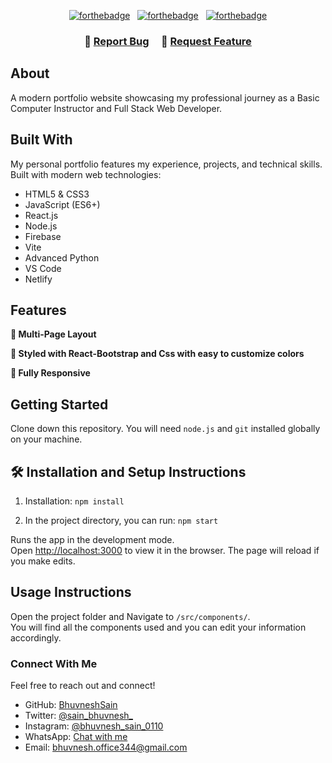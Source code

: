 

<center>

[![forthebadge](https://forthebadge.com/images/badges/built-with-love.svg)](https://forthebadge.com) &nbsp;
[![forthebadge](https://forthebadge.com/images/badges/made-with-javascript.svg)](https://forthebadge.com) &nbsp;
[![forthebadge](https://forthebadge.com/images/badges/open-source.svg)](https://forthebadge.com)

</center>

<h3 align="center">
    🔹
    <a href="https://github.com/BhuvneshSain/Portfolio/issues">Report Bug</a> &nbsp; &nbsp;
    🔹
    <a href="https://github.com/BhuvneshSain/Portfolio/issues">Request Feature</a>
</h3>

## About

A modern portfolio website showcasing my professional journey as a Basic Computer Instructor and Full Stack Web Developer.

## Built With

My personal portfolio features my experience, projects, and technical skills. Built with modern web technologies:<br/>

- HTML5 & CSS3
- JavaScript (ES6+)
- React.js
- Node.js
- Firebase
- Vite
- Advanced Python
- VS Code
- Netlify

## Features

**📖 Multi-Page Layout**

**🎨 Styled with React-Bootstrap and Css with easy to customize colors**

**📱 Fully Responsive**

## Getting Started

Clone down this repository. You will need `node.js` and `git` installed globally on your machine.

## 🛠 Installation and Setup Instructions

1. Installation: `npm install`

2. In the project directory, you can run: `npm start`

Runs the app in the development mode.\
Open [http://localhost:3000](http://localhost:3000) to view it in the browser.
The page will reload if you make edits.

## Usage Instructions

Open the project folder and Navigate to `/src/components/`. <br/>
You will find all the components used and you can edit your information accordingly.

### Connect With Me

Feel free to reach out and connect!

- GitHub: [BhuvneshSain](https://github.com/BhuvneshSain)
- Twitter: [@sain_bhuvnesh_](https://x.com/sain_bhuvnesh_)
- Instagram: [@bhuvnesh_sain_0110](https://www.instagram.com/bhuvnesh_sain_0110/)
- WhatsApp: [Chat with me](https://wa.me/917976552402)
- Email: bhuvnesh.office344@gmail.com
